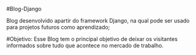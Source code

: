 #Blog-Django

Blog desenvolvido apartir do framework Django, na qual pode ser usado para projetos futuros como aprendizado;

#Objetivo:
Esse Blog tem o principal objetivo de deixar os visitantes informados sobre tudo que acontece no mercado de trabalho. 

